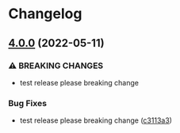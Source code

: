 # Changelog

## [4.0.0](https://github.com/BeksOmega/blockly-samples/compare/plugin-modal-v3.0.13...plugin-modal-v4.0.0) (2022-05-11)


### ⚠ BREAKING CHANGES

* test release please breaking change

### Bug Fixes

* test release please breaking change ([c3113a3](https://github.com/BeksOmega/blockly-samples/commit/c3113a32b1c20a7823d4aae02d80ff964d729878))
